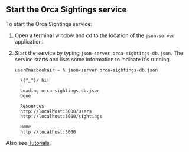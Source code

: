 ## Start the Orca Sightings service

To start the Orca Sightings service:

1. Open a terminal window and cd to the location of the `json-server` application.

2. Start the service by typing `json-server orca-sightings-db.json`. The service starts and lists some information to indicate it's running.

   ```
   user@macbookair ~ % json-server orca-sightings-db.json
   
     \{^_^}/ hi!
   
     Loading orca-sightings-db.json
     Done
   
     Resources
     http://localhost:3000/users
     http://localhost:3000/sightings
   
     Home
     http://localhost:3000
   ```

Also see [Tutorials](./tutorials.md).

